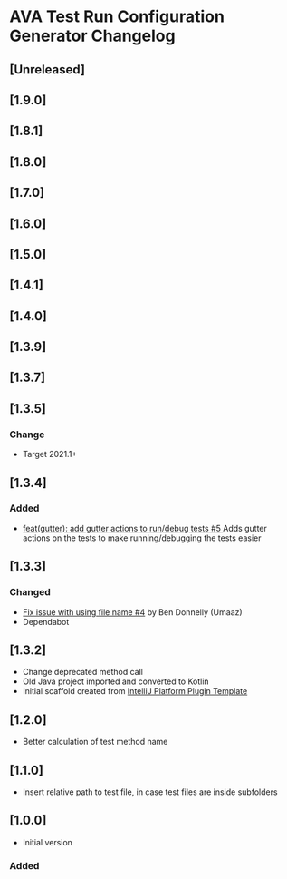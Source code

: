 <!-- Keep a Changelog guide -> https://keepachangelog.com -->

# AVA Test Run Configuration Generator Changelog

## [Unreleased]
## [1.9.0]
## [1.8.1]
## [1.8.0]
## [1.7.0]
## [1.6.0]
## [1.5.0]
## [1.4.1]
## [1.4.0]
## [1.3.9]
## [1.3.7]

## [1.3.5]

### Change

- Target 2021.1+

## [1.3.4]

### Added

- [ feat(gutter): add gutter actions to run/debug tests #5 ](https://github.com/eirikb/AvaJavaScriptTestRunnerRunConfigurationGenerator/pull/5)
  Adds gutter actions on the tests to make running/debugging the tests easier

## [1.3.3]

### Changed

- [Fix issue with using file name #4](https://github.com/eirikb/AvaJavaScriptTestRunnerRunConfigurationGenerator/pull/4)
  by Ben Donnelly (Umaaz)
- Dependabot

## [1.3.2]

- Change deprecated method call
- Old Java project imported and converted to Kotlin
- Initial scaffold created
  from [IntelliJ Platform Plugin Template](https://github.com/JetBrains/intellij-platform-plugin-template)

## [1.2.0]

- Better calculation of test method name

## [1.1.0]

- Insert relative path to test file, in case test files are inside subfolders

## [1.0.0]

- Initial version

### Added
